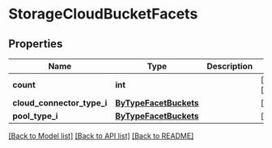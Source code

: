 # StorageCloudBucketFacets

## Properties
Name | Type | Description | Notes
------------ | ------------- | ------------- | -------------
**count** | **int** |  | [optional] [readonly] 
**cloud_connector_type_i** | [**ByTypeFacetBuckets**](ByTypeFacetBuckets.md) |  | [optional] 
**pool_type_i** | [**ByTypeFacetBuckets**](ByTypeFacetBuckets.md) |  | [optional] 

[[Back to Model list]](../README.md#documentation-for-models) [[Back to API list]](../README.md#documentation-for-api-endpoints) [[Back to README]](../README.md)


